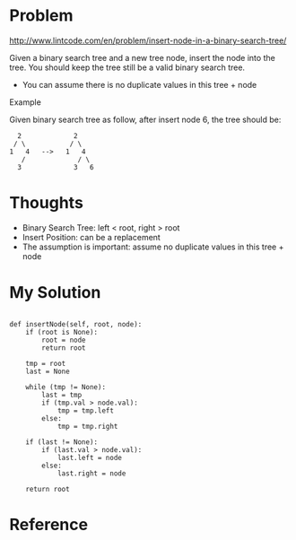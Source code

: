 # Problem

http://www.lintcode.com/en/problem/insert-node-in-a-binary-search-tree/

Given a binary search tree and a new tree node, insert the node into the tree. You should keep the tree still be a valid binary search tree.

* You can assume there is no duplicate values in this tree + node

Example

Given binary search tree as follow, after insert node 6, the tree should be:

```
  2             2
 / \           / \
1   4   -->   1   4
   /             / \ 
  3             3   6
```

# Thoughts

- Binary Search Tree: left < root, right > root
- Insert Position: can be a replacement
- The assumption is important: assume no duplicate values in this tree + node

# My Solution

```

def insertNode(self, root, node):
    if (root is None):
        root = node
        return root
    
    tmp = root
    last = None
    
    while (tmp != None):
        last = tmp
        if (tmp.val > node.val):
            tmp = tmp.left
        else:
            tmp = tmp.right
    
    if (last != None):
        if (last.val > node.val):
            last.left = node
        else:
            last.right = node
    
    return root
```

# Reference
